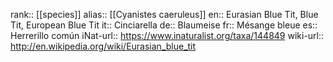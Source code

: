 

rank:: [[species]]
alias:: [[Cyanistes caeruleus]]
en:: Eurasian Blue Tit, Blue Tit, European Blue Tit
it:: Cinciarella
de:: Blaumeise
fr:: Mésange bleue
es:: Herrerillo común
iNat-url:: https://www.inaturalist.org/taxa/144849
wiki-url:: http://en.wikipedia.org/wiki/Eurasian_blue_tit